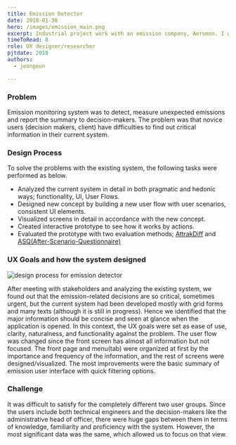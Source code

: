 ```yaml
---
title: Emission Detector
date: 2018-01-30
hero: /images/emission_main.png
excerpt: Industrial project work with an emission company, Aeromon. I was involved in a user experience design and evaluation.
timeToRead: 8
role: UX designer/researcher
pjtdate: 2018
authors:
  - jeongeun

---
```


### Problem

Emission monitoring system was to detect, measure unexpected emissions and report the summary to decision-makers. The problem was that novice users (decision makers, client) have difficulties to find out critical information in their current system.


### Design Process

To solve the problems with the existing system, the following tasks were performed as below. 
 - Analyzed the current system in detail in both pragmatic and hedonic ways; functionality, UI, User Flows. 
 - Designed new concept by building a new user flow with user scenarios, consistent UI elements.
 - Visualized screens in detail in accordance with the new concept.
 - Created interactive prototype to see how it works by actions.
 - Evaluated the prototype with two evaluation methods; [AttrakDiff](http://attrakdiff.de/index-en.html) and [ASQ(After-Scenario-Questionnaire)](https://www.researchgate.net/publication/230786769_Psychometric_evaluation_of_an_after-scenario_questionnaire_for_computer_usability_studies_The_ASQ)



### UX Goals and how the system designed


 ![design process for emission detector](/images/emission_sketches.png)

After meeting with stakeholders and analyzing the existing system, we found out that the emission-related decisions are so critical, sometimes urgent, but the current system had been developed mostly with grid forms and many texts (although it is still in progress). Hence we identified that the major information should be concise and seen at glance when the application is opened. In this context, the UX goals were set as ease of use, clarity, naturalness, and functionality against the problem. The user flow was changed since the front screen has almost all information but not focused. The front page and menu(tab) were organized at first by the importance and frequency of the information, and the rest of screens were designed/visualized. The most improvements were the basic summary of emission user interface with quick filtering options.

### Challenge

It was difficult to satisfy for the completely different two user groups. Since the users include both technical engineers and the decision-makers like the administrative head of officer, there were huge gaps between them in terms of knowledge, familiarity and proficiency with the system. However, the most significant data was the same, which allowed us to focus on that view.
